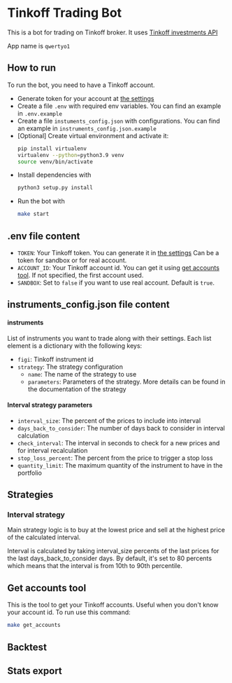 # Tinkoff Trading Bot

This is a bot for trading on Tinkoff broker.
It uses [Tinkoff investments API](https://github.com/Tinkoff/investAPI)

App name is `qwertyo1`

## How to run
To run the bot, you need to have a Tinkoff account.
- Generate token for your account at [the settings](https://www.tinkoff.ru/invest/settings/)
- Create a file `.env` with required env variables. You can find an example in `.env.example`
- Create a file `instuments_config.json` with configurations. You can find an example in `instruments_config.json.example`
- [Optional] Create virtual environment and activate it:
  ```bash
  pip install virtualenv
  virtualenv --python=python3.9 venv
  source venv/bin/activate
  ```
- Install dependencies with
  ```bash
  python3 setup.py install
  ```
- Run the bot with 
  ```bash 
  make start
  ```

## .env file content
- `TOKEN`: Your Tinkoff token. You can generate it in [the settings](https://www.tinkoff.ru/invest/settings/)
Can be a token for sandbox or for real account.
- `ACCOUNT_ID`: Your Tinkoff account id. You can get it using [get accounts tool](#get-accounts-tool). If not specified, the first account  used.
- `SANDBOX`: Set to `false` if you want to use real account. Default is `true`.

## instruments_config.json file content
#### instruments
List of instruments you want to trade along with their settings.
Each list element is a dictionary with the following keys:
- `figi`: Tinkoff instrument id
- `strategy`: The strategy configuration
  - `name`: The name of the strategy to use
  - `parameters`: Parameters of the strategy. More details can be found in the documentation of the strategy

#### Interval strategy parameters
- `interval_size`: The percent of the prices to include into interval
- `days_back_to_consider`: The number of days back to consider in interval calculation
- `check_interval`: The interval in seconds to check for a new prices and for interval recalculation
- `stop_loss_percent`: The percent from the price to trigger a stop loss
- `quantity_limit`: The maximum quantity of the instrument to have in the portfolio

## Strategies
### Interval strategy
Main strategy logic is to buy at the lowest price and sell at the highest price of the
calculated interval.

Interval is calculated by taking interval_size percents of the last prices
for the last days_back_to_consider days. By default, it's set to 80 percents which means
that the interval is from 10th to 90th percentile.

## Get accounts tool
This is the tool to get your Tinkoff accounts. Useful when you don't know your account id.
To run use this command:
```bash
make get_accounts
```

## Backtest
[//]: # (TODO: Add backtest info)

## Stats export
[//]: # (TODO: Add stats export info)